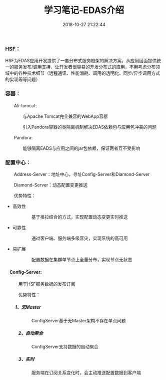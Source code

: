 ﻿---
title: 学习笔记-EDAS介绍
date: 2018-10-27 21:22:44
tags: 
	- EDAS
	- Java
	- 分布式
categories: 分布式
---
### HSF：
HSF为EDAS应用开发提供了一套分布式服务框架的解决方案，从应用层面提供统一的服务发布/调用支持，让开发者很容易的开发分布式的应用，不用考虑分布领域中的各种技术细节（远程通讯、性能消耗、调用的透明化、同步/异步调用方式的实现等等问题）

<!-- more -->


### 容器：
　　Ali-tomcat:

　　　　与Apache Tomcat完全兼容的WebApp容器

　　　　引入Pandora容器的类隔离机制解决EDAS依赖包与应用包冲突的问题

　　Pandora: 

　　　　能够隔离EADS与应用之间的jar包依赖，保证两者互不受影响

### 配置中心：

　　Address-Server：地址中心，寻址Config-Server和Diamond-Server

　　Diamond-Server：动态配置变更推送

　　优势特性：

*   高效性

　　　　　　基于推拉结合的方式，实现配置动态变更实时推送

*   可靠性

　　　　　　通过客户端、服务端多级容灾，实现系统的高可用

*   易扩展

　　　　　　配置数据在集群单节点上全量分布，实现节点无状态

#### 　Config-Server:　　
　　　用于HSF服务数据的发布订阅　　　

　　　优势特性：

##### 　　  1、无Master

　　　　　　ConfigServer基于无Master架构不存在单点问题

##### 　　　2、自动聚合

　　　　　　ConfigServer支持数据的自动聚合

##### 　　　3、实时

　　　　　　服务端在订阅关系变化时，会主动推送配置数据到客户端

